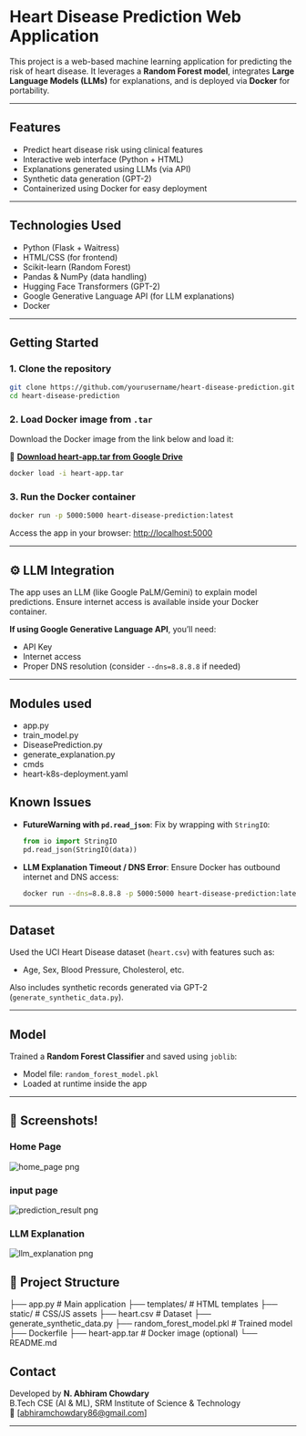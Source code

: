 # Heart Disease Prediction Web Application

This project is a web-based machine learning application for predicting the risk of heart disease. It leverages a **Random Forest model**, integrates **Large Language Models (LLMs)** for explanations, and is deployed via **Docker** for portability.

---

##  Features

- Predict heart disease risk using clinical features
- Interactive web interface (Python + HTML)
- Explanations generated using LLMs (via API)
- Synthetic data generation (GPT-2)
- Containerized using Docker for easy deployment

---

##  Technologies Used

- Python (Flask + Waitress)
- HTML/CSS (for frontend)
- Scikit-learn (Random Forest)
- Pandas & NumPy (data handling)
- Hugging Face Transformers (GPT-2)
- Google Generative Language API (for LLM explanations)
- Docker

---

##  Getting Started

### 1. Clone the repository
```bash
git clone https://github.com/yourusername/heart-disease-prediction.git
cd heart-disease-prediction
```

### 2. Load Docker image from `.tar`
Download the Docker image from the link below and load it:

🔗 **[Download heart-app.tar from Google Drive](https://drive.google.com/drive/u/3/my-drive)**

```bash
docker load -i heart-app.tar
```

### 3. Run the Docker container
```bash
docker run -p 5000:5000 heart-disease-prediction:latest
```

Access the app in your browser: [http://localhost:5000](http://localhost:5000)

---

## ⚙️ LLM Integration

The app uses an LLM (like Google PaLM/Gemini) to explain model predictions. Ensure internet access is available inside your Docker container.

**If using Google Generative Language API**, you’ll need:
- API Key
- Internet access
- Proper DNS resolution (consider `--dns=8.8.8.8` if needed)

---
## Modules used 

- app.py
- train_model.py
- DiseasePrediction.py
- generate_explanation.py
- cmds
- heart-k8s-deployment.yaml


## Known Issues

- **FutureWarning with `pd.read_json`**:
  Fix by wrapping with `StringIO`:
  ```python
  from io import StringIO
  pd.read_json(StringIO(data))
  ```

- **LLM Explanation Timeout / DNS Error**:
  Ensure Docker has outbound internet and DNS access:
  ```bash
  docker run --dns=8.8.8.8 -p 5000:5000 heart-disease-prediction:latest
  ```

---

##  Dataset

Used the UCI Heart Disease dataset (`heart.csv`) with features such as:
- Age, Sex, Blood Pressure, Cholesterol, etc.

Also includes synthetic records generated via GPT-2 (`generate_synthetic_data.py`).

---

##  Model

Trained a **Random Forest Classifier** and saved using `joblib`:
- Model file: `random_forest_model.pkl`
- Loaded at runtime inside the app

---

## 📸 Screenshots!


###  Home Page
![home_page png](https://github.com/user-attachments/assets/2ba8da04-882b-4365-a8dc-40868d808b57)

### input page
![prediction_result png](https://github.com/user-attachments/assets/f5849389-5c24-45e0-a8be-8823836fa353)

###  LLM Explanation
![llm_explanation png](https://github.com/user-attachments/assets/b25bfe50-d915-4e6a-85cf-e7674c4dc97a)


## 📁 Project Structure


├── app.py                   # Main application
├── templates/               # HTML templates
├── static/                  # CSS/JS assets
├── heart.csv                # Dataset
├── generate_synthetic_data.py
├── random_forest_model.pkl  # Trained model
├── Dockerfile
├── heart-app.tar            # Docker image (optional)
└── README.md


## Contact

Developed by **N. Abhiram Chowdary**  
B.Tech CSE (AI & ML), SRM Institute of Science & Technology  
📧 [abhiramchowdary86@gmail.com]

---

